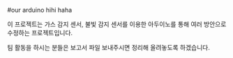 #our arduino
hihi haha

이 프로젝트는 가스 감지 센서, 불빛 감지 센서를 이용한 아두이노를 통해 여러 방안으로 수정하는 프로젝트입니다.  

팀 활동을 하시는 분들은 보고서 파일 보내주시면 정리해 올려놓도록 하겠습니다. 
